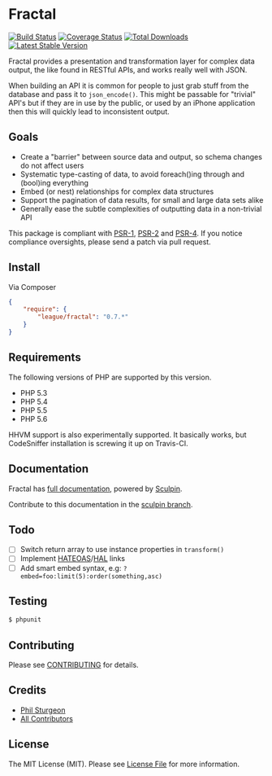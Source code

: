 # Fractal

[![Build Status](https://travis-ci.org/thephpleague/fractal.png?branch=master)](https://travis-ci.org/thephpleague/fractal)
[![Coverage Status](https://coveralls.io/repos/thephpleague/fractal/badge.png)](https://coveralls.io/r/thephpleague/fractal)
[![Total Downloads](https://poser.pugx.org/league/fractal/downloads.png)](https://packagist.org/packages/league/fractal)
[![Latest Stable Version](https://poser.pugx.org/league/fractal/v/stable.png)](https://packagist.org/packages/league/fractal)

Fractal provides a presentation and transformation layer for complex data output, the like found in
RESTful APIs, and works really well with JSON.

When building an API it is common for people to just grab stuff from the database and pass it
to `json_encode()`. This might be passable for "trivial" API's but if they are in use by the public,
or used by an iPhone application then this will quickly lead to inconsistent output.

## Goals

* Create a "barrier" between source data and output, so schema changes do not affect users
* Systematic type-casting of data, to avoid foreach()ing through and (bool)ing everything
* Embed (or nest) relationships for complex data structures
* Support the pagination of data results, for small and large data sets alike
* Generally ease the subtle complexities of outputting data in a non-trivial API

This package is compliant with [PSR-1][], [PSR-2][] and [PSR-4][]. If you
notice compliance oversights, please send a patch via pull request.

[PSR-1]: https://github.com/php-fig/fig-standards/blob/master/accepted/PSR-1-basic-coding-standard.md
[PSR-2]: https://github.com/php-fig/fig-standards/blob/master/accepted/PSR-2-coding-style-guide.md
[PSR-4]: https://github.com/php-fig/fig-standards/blob/master/accepted/PSR-4-autoloader.md


## Install

Via Composer

``` json
{
    "require": {
        "league/fractal": "0.7.*"
    }
}
```

## Requirements

The following versions of PHP are supported by this version.

* PHP 5.3
* PHP 5.4
* PHP 5.5
* PHP 5.6

HHVM support is also experimentally supported. It basically works, but CodeSniffer installation is screwing it up on
Travis-CI.

## Documentation

Fractal has [full documentation](http://fractal.thephpleague.com), powered by [Sculpin](https://sculpin.io).

Contribute to this documentation in the [sculpin branch](https://github.com/thephpleague/fractal/tree/sculpin/source).

## Todo

- [ ] Switch return array to use instance properties in `transform()`
- [ ] Implement [HATEOAS](http://en.wikipedia.org/wiki/HATEOAS)/[HAL](http://stateless.co/hal_specification.html) links
- [ ] Add smart embed syntax, e.g: `?embed=foo:limit(5):order(something,asc)`

## Testing

``` bash
$ phpunit
```

## Contributing

Please see [CONTRIBUTING](https://github.com/thephpleague/fractal/blob/master/CONTRIBUTING.md) for details.


## Credits

- [Phil Sturgeon](https://github.com/philsturgeon)
- [All Contributors](https://github.com/thephpleague/fractal/contributors)


## License

The MIT License (MIT). Please see [License File](https://github.com/thephpleague/fractal/blob/master/LICENSE) for more information.
